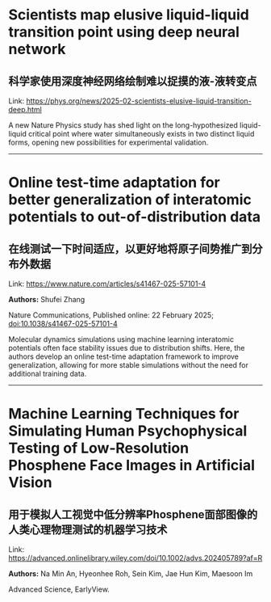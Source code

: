 # Scientists map elusive liquid-liquid transition point using deep neural network

## 科学家使用深度神经网络绘制难以捉摸的液-液转变点

Link: https://phys.org/news/2025-02-scientists-elusive-liquid-transition-deep.html

A new Nature Physics study has shed light on the long-hypothesized liquid-liquid critical point where water simultaneously exists in two distinct liquid forms, opening new possibilities for experimental validation.


---
# Online test-time adaptation for better generalization of interatomic potentials to out-of-distribution data

## 在线测试一下时间适应，以更好地将原子间势推广到分布外数据

Link: https://www.nature.com/articles/s41467-025-57101-4

**Authors:** Shufei Zhang

<p>Nature Communications, Published online: 22 February 2025; <a href="https://www.nature.com/articles/s41467-025-57101-4">doi:10.1038/s41467-025-57101-4</a></p>Molecular dynamics simulations using machine learning interatomic potentials often face stability issues due to distribution shifts. Here, the authors develop an online test-time adaptation framework to improve generalization, allowing for more stable simulations without the need for additional training data.


---
# Machine Learning Techniques for Simulating Human Psychophysical Testing of Low‐Resolution Phosphene Face Images in Artificial Vision

## 用于模拟人工视觉中低分辨率Phosphene面部图像的人类心理物理测试的机器学习技术

Link: https://advanced.onlinelibrary.wiley.com/doi/10.1002/advs.202405789?af=R

**Authors:** Na Min An, 
Hyeonhee Roh, 
Sein Kim, 
Jae Hun Kim, 
Maesoon Im

Advanced Science, EarlyView.

